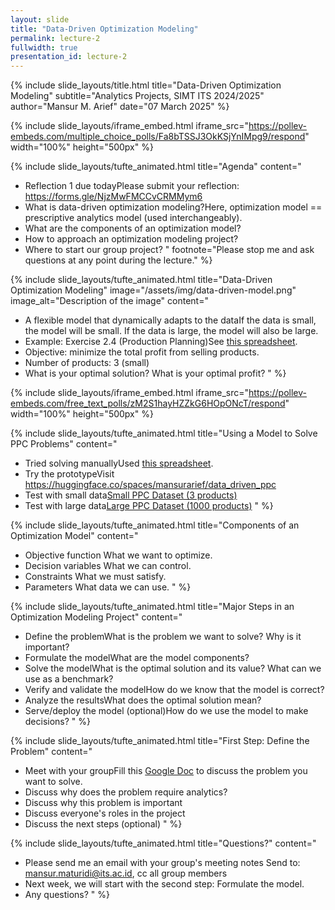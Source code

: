 ```yaml
---
layout: slide
title: "Data-Driven Optimization Modeling"
permalink: lecture-2
fullwidth: true
presentation_id: lecture-2
---
```


{% include slide_layouts/title.html 
  title="Data-Driven Optimization Modeling" 
  subtitle="Analytics Projects, SIMT ITS 2024/2025" 
  author="Mansur M. Arief" 
  date="07 March 2025" 
%}


{% include slide_layouts/iframe_embed.html
  iframe_src="https://pollev-embeds.com/multiple_choice_polls/Fa8bTSSJ3OkKSjYnIMpg9/respond"
  width="100%"
  height="500px"
%}


{% include slide_layouts/tufte_animated.html 
  title="Agenda" 
  content="
* Reflection 1 due today<span class='sidenote'>Please submit your reflection: <a href='https://forms.gle/NjzMwFMCCvCRMMym6'>https://forms.gle/NjzMwFMCCvCRMMym6</a></span>
* What is data-driven optimization modeling?<span class='sidenote'>Here, optimization model == prescriptive analytics model (used interchangeably).</span>
* What are the components of an optimization model?
* How to approach an optimization modeling project?
* Where to start our group project?
"
  footnote="Please stop me and ask questions at any point during the lecture."
%}

{% include slide_layouts/tufte_animated.html 
  title="Data-Driven Optimization Modeling" 
  image="/assets/img/data-driven-model.png"
  image_alt="Description of the image"
  content="
* A flexible model that dynamically adapts to the data<span class='sidenote'>If the data is small, the model will be small. If the data is large, the model will also be large.</span>
* Example: Exercise 2.4 (Production Planning)<span class='sidenote'>See <a href='https://docs.google.com/spreadsheets/d/1HVhl0wZYh_oodzzbnEd35SYFuESIehCg_J6yK0_z8sU/edit?usp=sharing'>this spreadsheet</a>.</span>
* Objective: minimize the total profit from selling products.
* Number of products: 3 (small)
* What is your optimal solution? What is your optimal profit?
"
%}

{% include slide_layouts/iframe_embed.html
  iframe_src="https://pollev-embeds.com/free_text_polls/zM2S1hayHZZkG6HOpONcT/respond"
  width="100%"
  height="500px"
%}


{% include slide_layouts/tufte_animated.html 
  title="Using a Model to Solve PPC Problems" 
  content="
* Tried solving manually<span class='sidenote'>Used <a href='https://docs.google.com/spreadsheets/d/1HVhl0wZYh_oodzzbnEd35SYFuESIehCg_J6yK0_z8sU/edit?usp=sharing'>this spreadsheet</a>.</span>
* Try the prototype<span class='sidenote'>Visit <a href='https://huggingface.co/spaces/mansurarief/data_driven_ppc'>https://huggingface.co/spaces/mansurarief/data_driven_ppc</a></span>
* Test with small data<span class='sidenote'><a href='https://docs.google.com/spreadsheets/d/1rPRaSdfid14Omo5d09jetije-MEeUAbzBSsuBO5ZFvI/edit?usp=sharing'>Small PPC Dataset (3 products)</a></span>
* Test with large data<span class='sidenote'><a href='https://docs.google.com/spreadsheets/d/1x-qYyP8_QoDqO0PRRmfWDfixvY55SymOGfErTzj2_Rk/edit?usp=sharing'>Large PPC Dataset (1000 products)</a></span>
"
%}


{% include slide_layouts/tufte_animated.html 
  title="Components of an Optimization Model" 
  content="
* Objective function <span class='sidenote'>What we want to optimize.</span>
* Decision variables <span class='sidenote'>What we can control.</span>
* Constraints <span class='sidenote'>What we must satisfy.</span>
* Parameters <span class='sidenote'>What data we can use.</span>
"
%}

{% include slide_layouts/tufte_animated.html 
  title="Major Steps in an Optimization Modeling Project" 
  content="
* Define the problem<span class='sidenote'>What is the problem we want to solve? Why is it important?</span>
* Formulate the model<span class='sidenote'>What are the model components?</span>
* Solve the model<span class='sidenote'>What is the optimal solution and its value? What can we use as a benchmark?</span>
* Verify and validate the model<span class='sidenote'>How do we know that the model is correct?</span>
* Analyze the results<span class='sidenote'>What does the optimal solution mean?</span>
* Serve/deploy the model (optional)<span class='sidenote'>How do we use the model to make decisions?</span>
"
%}

{% include slide_layouts/tufte_animated.html 
  title="First Step: Define the Problem" 
  content="
* Meet with your group<span class='sidenote'>Fill this <a href='https://docs.google.com/document/d/11NwpGeLX1ZkPcExyttSLHKCUEFz1H3szT3Ac6vkTaC8/edit?usp=sharing'>Google Doc</a> to discuss the problem you want to solve.</span>
* Discuss why does the problem require analytics? 
* Discuss why this problem is important
* Discuss everyone's roles in the project
* Discuss the next steps (optional)
"
%}



{% include slide_layouts/tufte_animated.html 
  title="Questions?" 
  content="
* Please send me an email with your group's meeting notes <span class='sidenote'>Send to: <a href='mailto:mansur.maturidi@its.ac.id'>mansur.maturidi@its.ac.id</a>, cc all group members</span>
* Next week, we will start with the second step: Formulate the model.
* Any questions?
"
%}